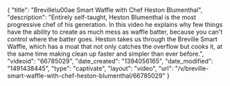 {
    "title": "Breville\u00ae Smart Waffle with Chef Heston Blumenthal",
    "description": "Entirely self-taught, Heston Blumenthal is the most progressive chef of his generation. In this video he explains why few things have the ability to create as much mess as waffle batter, because you can't control where the batter goes. Heston takes us through the Breville Smart Waffle, which has a moat that not only catches the overflow but cooks it, at the same time making clean up faster and simpler than ever before.",
    "videoid": "66785029",
    "date_created": "1394056165",
    "date_modified": "1491438445",
    "type": "captivate",
    "layout": "video",
    "url": "\/v\/breville-smart-waffle-with-chef-heston-blumenthal\/66785029"
}